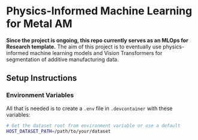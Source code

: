 # Physics-Informed Machine Learning for Metal AM

**Since the project is ongoing, this repo currently serves as an MLOps for Research template.** The aim of this project is to eventually use physics-informed machine learning models and Vision Transformers for segmentation of additive manufacturing data.

## Setup Instructions

### Environment Variables

All that is needed is to create a `.env` file in `.devcontainer` with these variables:

```bash
# Get the dataset root from environment variable or use a default
HOST_DATASET_PATH=/path/to/your/dataset
```

